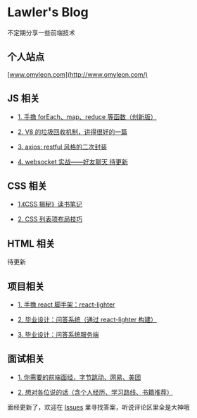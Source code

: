 # Lawler's Blog

不定期分享一些前端技术

## 个人站点

[www.omyleon.com](http://www.omyleon.com/)

## JS 相关

- [1. 手撸 forEach、map、reduce 等函数（创新版）](./js/js-array-api/index.md)

- [2. V8 的垃圾回收机制，讲得很好的一篇](https://blog.liuxuan.site/2018/04/14/v8_garbage_collection/)

- [3. axios: restful 风格的二次封装](./js/js-axios-restful/index.md)

- [4. websocket 实战——好友聊天 待更新](https://github.com/lawler61/qa-app)

## CSS 相关

- [1.《CSS 揭秘》读书笔记](./css/css-jiemi-notes/index.md)

- [2. CSS 列表项布局技巧](./css/css-item-layout/index.md)

## HTML 相关

待更新

## 项目相关

- [1. 手撸 react 脚手架：react-lighter](https://github.com/lawler61/react-lighter.git)

- [2. 毕业设计：问答系统（通过 react-lighter 构建）](https://github.com/lawler61/qa-app)

- [3. 毕业设计：问答系统服务端](https://github.com/lawler61/qa-app-server)

## 面试相关

- [1. 你需要的前端面经，字节跳动、网易、美团](./interview/experience/index.md)

- [2. 想对各位说的话（含个人经历、学习路线、书籍推荐）](./interview/share/index.md)

面经更新了，欢迎在 [Issues](https://github.com/lawler61/blog/issues) 里寻找答案，听说评论区里全是大神哦
